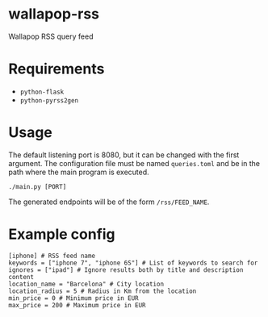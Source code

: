 # wallapop-rss

Wallapop RSS query feed

# Requirements

- `python-flask`
- `python-pyrss2gen`

# Usage

The default listening port is 8080, but it can be changed with the first argument.
The configuration file must be named `queries.toml` and be in the path where the main program is executed.

```
./main.py [PORT]
```

The generated endpoints will be of the form `/rss/FEED_NAME`.

# Example config

```
[iphone] # RSS feed name
keywords = ["iphone 7", "iphone 6S"] # List of keywords to search for
ignores = ["ipad"] # Ignore results both by title and description content
location_name = "Barcelona" # City location
location_radius = 5 # Radius in Km from the location
min_price = 0 # Minimum price in EUR
max_price = 200 # Maximum price in EUR
```
